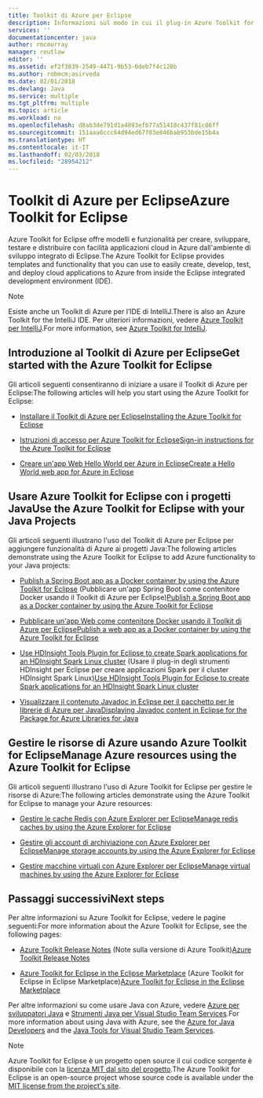 ```yaml
---
title: Toolkit di Azure per Eclipse
description: Informazioni sul modo in cui il plug-in Azure Toolkit for Eclipse semplifica la creazione e la distribuzione di applicazioni cloud in Azure.
services: ''
documentationcenter: java
author: rmcmurray
manager: routlaw
editor: ''
ms.assetid: ef2f3839-2549-4471-9b53-0deb7f4c128b
ms.author: robmcm;asirveda
ms.date: 02/01/2018
ms.devlang: Java
ms.service: multiple
ms.tgt_pltfrm: multiple
ms.topic: article
ms.workload: na
ms.openlocfilehash: d8ab3de791d1a4893efb77a51418c437f81c86ff
ms.sourcegitcommit: 151aaa6ccc64d94ed67f03e846bab953bde15b4a
ms.translationtype: HT
ms.contentlocale: it-IT
ms.lasthandoff: 02/03/2018
ms.locfileid: "28954212"
---
```

# <a name="azure-toolkit-for-eclipse"></a><span data-ttu-id="19e86-103">Toolkit di Azure per Eclipse</span><span class="sxs-lookup"><span data-stu-id="19e86-103">Azure Toolkit for Eclipse</span></span>

<span data-ttu-id="19e86-104">Azure Toolkit for Eclipse offre modelli e funzionalità per creare, sviluppare, testare e distribuire con facilità applicazioni cloud in Azure dall'ambiente di sviluppo integrato di Eclipse.</span><span class="sxs-lookup"><span data-stu-id="19e86-104">The Azure Toolkit for Eclipse provides templates and functionality that you can use to easily create, develop, test, and deploy cloud applications to Azure from inside the Eclipse integrated development environment (IDE).</span></span>

> [!NOTE]
> 
> <span data-ttu-id="19e86-105">Esiste anche un Toolkit di Azure per l’IDE di IntelliJ.</span><span class="sxs-lookup"><span data-stu-id="19e86-105">There is also an Azure Toolkit for the IntelliJ IDE.</span></span> <span data-ttu-id="19e86-106">Per ulteriori informazioni, vedere [Azure Toolkit per IntelliJ](../intellij/azure-toolkit-for-intellij.md).</span><span class="sxs-lookup"><span data-stu-id="19e86-106">For more information, see [Azure Toolkit for IntelliJ](../intellij/azure-toolkit-for-intellij.md).</span></span>
> 

## <a name="get-started-with-the-azure-toolkit-for-eclipse"></a><span data-ttu-id="19e86-107">Introduzione al Toolkit di Azure per Eclipse</span><span class="sxs-lookup"><span data-stu-id="19e86-107">Get started with the Azure Toolkit for Eclipse</span></span>
<span data-ttu-id="19e86-108">Gli articoli seguenti consentiranno di iniziare a usare il Toolkit di Azure per Eclipse:</span><span class="sxs-lookup"><span data-stu-id="19e86-108">The following articles will help you start using the Azure Toolkit for Eclipse:</span></span>

* [<span data-ttu-id="19e86-109">Installare il Toolkit di Azure per Eclipse</span><span class="sxs-lookup"><span data-stu-id="19e86-109">Installing the Azure Toolkit for Eclipse</span></span>](azure-toolkit-for-eclipse-installation.md)

* [<span data-ttu-id="19e86-110">Istruzioni di accesso per Azure Toolkit for Eclipse</span><span class="sxs-lookup"><span data-stu-id="19e86-110">Sign-in instructions for the Azure Toolkit for Eclipse</span></span>](azure-toolkit-for-eclipse-sign-in-instructions.md)

* [<span data-ttu-id="19e86-111">Creare un'app Web Hello World per Azure in Eclipse</span><span class="sxs-lookup"><span data-stu-id="19e86-111">Create a Hello World web app for Azure in Eclipse</span></span>](azure-toolkit-for-eclipse-create-hello-world-web-app.md)

## <a name="use-the-azure-toolkit-for-eclipse-with-your-java-projects"></a><span data-ttu-id="19e86-112">Usare Azure Toolkit for Eclipse con i progetti Java</span><span class="sxs-lookup"><span data-stu-id="19e86-112">Use the Azure Toolkit for Eclipse with your Java Projects</span></span>
<span data-ttu-id="19e86-113">Gli articoli seguenti illustrano l'uso del Toolkit di Azure per Eclipse per aggiungere funzionalità di Azure ai progetti Java:</span><span class="sxs-lookup"><span data-stu-id="19e86-113">The following articles demonstrate using the Azure Toolkit for Eclipse to add Azure functionality to your Java projects:</span></span>

* <span data-ttu-id="19e86-114">[Publish a Spring Boot app as a Docker container by using the Azure Toolkit for Eclipse](azure-toolkit-for-eclipse-publish-spring-boot-docker-app.md) (Pubblicare un'app Spring Boot come contenitore Docker usando il Toolkit di Azure per Eclipse)</span><span class="sxs-lookup"><span data-stu-id="19e86-114">[Publish a Spring Boot app as a Docker container by using the Azure Toolkit for Eclipse](azure-toolkit-for-eclipse-publish-spring-boot-docker-app.md)</span></span>

* [<span data-ttu-id="19e86-115">Pubblicare un'app Web come contenitore Docker usando il Toolkit di Azure per Eclipse</span><span class="sxs-lookup"><span data-stu-id="19e86-115">Publish a web app as a Docker container by using the Azure Toolkit for Eclipse</span></span>](azure-toolkit-for-eclipse-publish-as-docker-container.md)

* <span data-ttu-id="19e86-116">[Use HDInsight Tools Plugin for Eclipse to create Spark applications for an HDInsight Spark Linux cluster](/azure/hdinsight/hdinsight-apache-spark-eclipse-tool-plugin) (Usare il plug-in degli strumenti HDInsight per Eclipse per creare applicazioni Spark per il cluster HDInsight Spark Linux)</span><span class="sxs-lookup"><span data-stu-id="19e86-116">[Use HDInsight Tools Plugin for Eclipse to create Spark applications for an HDInsight Spark Linux cluster](/azure/hdinsight/hdinsight-apache-spark-eclipse-tool-plugin)</span></span>

* [<span data-ttu-id="19e86-117">Visualizzare il contenuto Javadoc in Eclipse per il pacchetto per le librerie di Azure per Java</span><span class="sxs-lookup"><span data-stu-id="19e86-117">Displaying Javadoc content in Eclipse for the Package for Azure Libraries for Java</span></span>](azure-toolkit-for-eclipse-displaying-javadoc-content-for-azure-libraries.md)

## <a name="manage-azure-resources-using-the-azure-toolkit-for-eclipse"></a><span data-ttu-id="19e86-118">Gestire le risorse di Azure usando Azure Toolkit for Eclipse</span><span class="sxs-lookup"><span data-stu-id="19e86-118">Manage Azure resources using the Azure Toolkit for Eclipse</span></span>
<span data-ttu-id="19e86-119">Gli articoli seguenti illustrano l'uso di Azure Toolkit for Eclipse per gestire le risorse di Azure:</span><span class="sxs-lookup"><span data-stu-id="19e86-119">The following articles demonstrate using the Azure Toolkit for Eclipse to manage your Azure resources:</span></span>

* [<span data-ttu-id="19e86-120">Gestire le cache Redis con Azure Explorer per Eclipse</span><span class="sxs-lookup"><span data-stu-id="19e86-120">Manage redis caches by using the Azure Explorer for Eclipse</span></span>](azure-toolkit-for-eclipse-managing-redis-caches-using-azure-explorer.md)

* [<span data-ttu-id="19e86-121">Gestire gli account di archiviazione con Azure Explorer per Eclipse</span><span class="sxs-lookup"><span data-stu-id="19e86-121">Manage storage accounts by using the Azure Explorer for Eclipse</span></span>](azure-toolkit-for-eclipse-managing-storage-accounts-using-azure-explorer.md)

* [<span data-ttu-id="19e86-122">Gestire macchine virtuali con Azure Explorer per Eclipse</span><span class="sxs-lookup"><span data-stu-id="19e86-122">Manage virtual machines by using the Azure Explorer for Eclipse</span></span>](azure-toolkit-for-eclipse-managing-virtual-machines-using-azure-explorer.md)

## <a name="next-steps"></a><span data-ttu-id="19e86-123">Passaggi successivi</span><span class="sxs-lookup"><span data-stu-id="19e86-123">Next steps</span></span>

<span data-ttu-id="19e86-124">Per altre informazioni su Azure Toolkit for Eclipse, vedere le pagine seguenti:</span><span class="sxs-lookup"><span data-stu-id="19e86-124">For more information about the Azure Toolkit for Eclipse, see the following pages:</span></span>

* <span data-ttu-id="19e86-125">[Azure Toolkit Release Notes](https://github.com/Microsoft/azure-tools-for-java/releases) (Note sulla versione di Azure Toolkit)</span><span class="sxs-lookup"><span data-stu-id="19e86-125">[Azure Toolkit Release Notes](https://github.com/Microsoft/azure-tools-for-java/releases)</span></span>

* <span data-ttu-id="19e86-126">[Azure Toolkit for Eclipse in the Eclipse Marketplace](http://marketplace.eclipse.org/content/azure-toolkit-eclipse) (Azure Toolkit for Eclipse in Eclipse Marketplace)</span><span class="sxs-lookup"><span data-stu-id="19e86-126">[Azure Toolkit for Eclipse in the Eclipse Marketplace](http://marketplace.eclipse.org/content/azure-toolkit-eclipse)</span></span>

<span data-ttu-id="19e86-127">Per altre informazioni su come usare Java con Azure, vedere [Azure per sviluppatori Java](https://docs.microsoft.com/java/azure/) e [Strumenti Java per Visual Studio Team Services](https://java.visualstudio.com/).</span><span class="sxs-lookup"><span data-stu-id="19e86-127">For more information about using Java with Azure, see the [Azure for Java Developers](https://docs.microsoft.com/java/azure/) and the [Java Tools for Visual Studio Team Services](https://java.visualstudio.com/).</span></span>

<!-- [!INCLUDE [azure-toolkit-for-eclipse-additional-resources](../includes/azure-toolkit-for-eclipse-additional-resources.md)] -->

> [!NOTE]
> 
> <span data-ttu-id="19e86-128">Azure Toolkit for Eclipse è un progetto open source il cui codice sorgente è disponibile con la [licenza MIT dal sito del progetto](https://github.com/microsoft/azure-tools-for-java).</span><span class="sxs-lookup"><span data-stu-id="19e86-128">The Azure Toolkit for Eclipse is an open-source project whose source code is available under the [MIT license from the project's site](https://github.com/microsoft/azure-tools-for-java).</span></span>
> 

<!-- URL List -->

[Azure for Java Developers]: https://docs.microsoft.com/java/azure
[Java Tools for Visual Studio Team Services]: https://java.visualstudio.com/

<!-- Temporarily Deprecated URLs -->

<!-- [Deploying large deployments](azure-toolkit-for-eclipse-deploying-large-deployments.md) -->
<!-- [How to Maintain Session Data with Session Affinity]: http://go.microsoft.com/fwlink/?LinkID=699539 -->
<!-- [How to Use Co-located Caching]: http://go.microsoft.com/fwlink/?LinkID=699542 -->
<!-- [How to Use Dedicated Caching]: http://go.microsoft.com/fwlink/?LinkID=699543 -->
<!-- [How to Use JMS with AMQP 1.0 in Azure with Eclipse]: http://go.microsoft.com/fwlink/?LinkID=699544 -->
<!-- [How to Use SSL Offloading]: http://go.microsoft.com/fwlink/?LinkID=699545 -->
<!-- [SSL Offloading]: http://go.microsoft.com/fwlink/?LinkID=699549 -->
<!-- [Using the Azure Service Runtime Library in JSP]: http://go.microsoft.com/fwlink/?LinkID=699551 -->
<!-- [How to Authenticate Web Users with Azure Access Control Service Using Eclipse]: /azure/active-directory/active-directory-java-authenticate-users-access-control-eclipse.md -->
<!-- [Debug a Java Web App on Azure in Eclipse]: /azure/app-service-web/app-service-web-debug-java-web-app-in-eclipse.md -->
<!-- [Debugging Azure Applications in Eclipse]: azure-toolkit-for-eclipse-debugging-azure-applications.md -->

<!-- Legacy MSDN URL = https://msdn.microsoft.com/library/azure/hh694271.aspx -->
